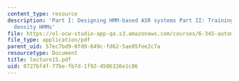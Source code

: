 ```yaml
---
content_type: resource
description: 'Part I: Designing HMM-based ASR systems Part II: Training continuous
  density HMMs'
file: https://ol-ocw-studio-app-qa.s3.amazonaws.com/courses/6-345-automatic-speech-recognition-spring-2003/0727bf4f77befb7d1f924506326e1c86_lecture15.pdf
file_type: application/pdf
parent_uid: 57ec7bd9-8fd9-649c-fd62-5ae85fee2c7a
resourcetype: Document
title: lecture15.pdf
uid: 0727bf4f-77be-fb7d-1f92-4506326e1c86
---
```

